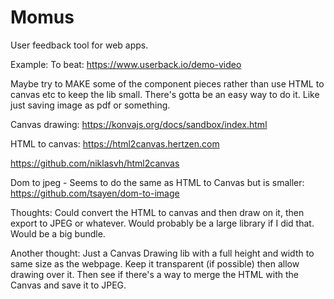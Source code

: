 # Momus
User feedback tool for web apps.


Example:
To beat: https://www.userback.io/demo-video

Maybe try to MAKE some of the component pieces rather than use HTML to canvas etc to keep the lib small.  There's gotta be an easy way to do it. Like just saving image as pdf or something.

Canvas drawing: https://konvajs.org/docs/sandbox/index.html

HTML to canvas: https://html2canvas.hertzen.com 

https://github.com/niklasvh/html2canvas

Dom to jpeg - Seems to do the same as HTML to Canvas but is smaller: https://github.com/tsayen/dom-to-image

Thoughts: Could convert the HTML to canvas and then draw on it, then export to JPEG or whatever.  Would probably be a large library if I did that.  Would be a big bundle.  


Another thought:  Just a Canvas Drawing lib with a full height and width to same size as the webpage.  Keep it transparent (if possible) then allow drawing over it.  Then see if there's a way to merge the HTML with the Canvas and save it to JPEG.
